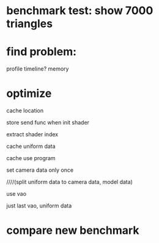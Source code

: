 # benchmark test: show 7000 triangles



# find problem:
profile
timeline?
memory


# optimize


cache location

store send func when init shader



extract shader index


cache uniform data


cache use program


set camera data only once

////(split uniform data to camera data, model data)








use vao

just last vao, uniform data

# compare new benchmark